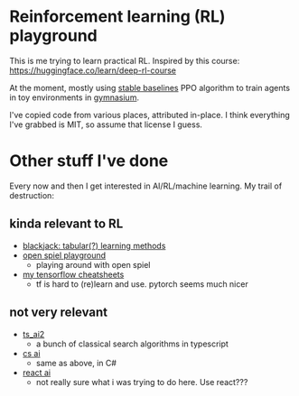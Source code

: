 # Reinforcement learning (RL) playground

This is me trying to learn practical RL.
Inspired by this course: https://huggingface.co/learn/deep-rl-course

At the moment, mostly using
[stable baselines](https://stable-baselines3.readthedocs.io)
PPO algorithm to train agents in toy environments in
[gymnasium](https://gymnasium.farama.org/).

I've copied code from various places, attributed in-place. I think everything
I've grabbed is MIT, so assume that license I guess.


# Other stuff I've done
Every now and then I get interested in AI/RL/machine learning. My trail of
destruction:

## kinda relevant to RL
- [blackjack: tabular(?) learning methods](https://github.com/uozuAho/rl_montecarlo_blackjack)
- [open spiel playground](https://github.com/uozuAho/open_spiel_playground)
    - playing around with open spiel
- [my tensorflow cheatsheets](https://github.com/uozuAho/tensorflow_cheatsheets)
    - tf is hard to (re)learn and use. pytorch seems much nicer

## not very relevant
- [ts_ai2](https://github.com/uozuAho/ts_ai2)
    - a bunch of classical search algorithms in typescript
- [cs ai](https://github.com/uozuAho/cs-ai)
    - same as above, in C#
- [react ai](https://github.com/uozuAho/react_ai)
    - not really sure what i was trying to do here. Use react???
